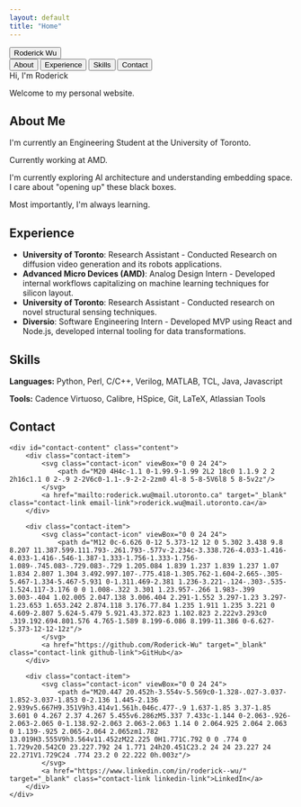 ```yaml
---
layout: default
title: "Home"
---
```




<!-- ---

## 🎓 About Me {#about}

BASc in Engineering Science @ University of Toronto

---

## 💼 Experience {#experience}

- **Unversity of Toronto** - Research Assistant
    Conducted Research on diffusion video generation and its robots applications.
- **AMD** – Analog Design Intern
    Developed internal workflows capitalizing on machine learning techniques for silicon layout.
- **University of Toronto** – Research Assistant  
    Conducted research on novel structural sensing techniques.
- **Diversio** - Software Engineering Intern
    Developed MVP using React and Node.js, developed internal tooling for data transformations.

---

## 🧰 Skills {#skills}

**Languages**: Python, Perl, C/C++, Verilog, MATLAB, TCL, Java, Javascript
**Tools**: Cadence Virtuoso, Calibre, HSpice, Git, LaTeX, Atlassian Tools

---

## 📫 Contact {#contact}

- **Email**: roderick.wu@mail.utoronto.ca
- **GitHub**: [Roderick-Wu](https://github.com/Roderick-Wu)  
- **LinkedIn**: [Roderick Wu](https://www.linkedin.com/in/roderick--wu)
 -->



<body>

<!-- <div id="nav" class="navigation"> -->
<nav class="nav-links">
    <!-- <a href="#about">About Me</a> |
    <a href="#experience">Experience</a> |
    <a href="#skills">Skills</a> |
    <a href="#contact">Contact</a> -->
    <button class="nav-title" onclick="location.href='#title-card'">Roderick Wu</button>
    <div class="nav-buttons">
        <button onclick="location.href='#about'">About</button>
        <button onclick="location.href='#experience'">Experience</button>
        <button onclick="location.href='#skills'">Skills</button>
        <button onclick="location.href='#contact'">Contact</button>
    </div>
</nav>

<div class="page-content">

<div class="nav-spacer"></div>

<section id="title-card" class="section-fullscreen">
    <div>
        <htitle>Hi, I'm Roderick</htitle>
        <p>Welcome to my personal website.</p>
    </div>
</section>

<section id="about" class="section-fullscreen">
    <div>
        <h1>About Me</h1>
    </div>
    <div id="about-content" class="content">
        <p>I'm currently an Engineering Student at the University of Toronto.</p>
        <p>Currently working at AMD.</p>
        <p>I'm currently exploring AI architecture and understanding embedding space. I care about "opening up" these black boxes. </p>
        <p>Most importantly, I'm always learning.</p>
    </div>
</section>

<section id="experience" class="section-fullscreen">
    <div>
        <h1>Experience</h1>
    </div>
    <div id="experience-content" class="content">
        <ul>
            <li><strong>University of Toronto</strong>: Research Assistant - Conducted Research on diffusion video generation and its robots applications.</li>
            <li><strong>Advanced Micro Devices (AMD)</strong>: Analog Design Intern - Developed internal workflows capitalizing on machine learning techniques for silicon layout.</li>
            <li><strong>University of Toronto</strong>: Research Assistant - Conducted research on novel structural sensing techniques.</li>
            <li><strong>Diversio</strong>: Software Engineering Intern - Developed MVP using React and Node.js, developed internal tooling for data transformations.</li>
        </ul>
    </div>
</section>

<!-- <section id="experience" class="section-fullscreen">
    <div>
        <h1>Experience</h1>
    </div>
    <div id="experience-content" class="content">
        <div onclick="toggleSection('exp_content_1')">
            <h2><strong>University of Toronto</strong>: Research Assistant - Studying diffusion model models and its robotic applications</h2>
            <div id="exp_content_1" class="content">
                <li>Studying video generation for robotics applications. Investigating Diffusion/Consistency models with novel methods for refinement.</li>
                <li>Extracting information from latent embeddings</li>
            </div>
        </div>
        <div onclick="toggleSection('exp_content_2')">
            <h2><strong>Advanced Micro Devices (AMD)</strong>: Analog Design Intern - Working on internal workflows capitalizing on machine learning techniques for silicon layout</h2>
            <div id="exp_content_2" class="content">
                <li></li>
            </div>
        </div>
        <div onclick="toggleSection('exp_content_3')">
            <h2><strong>University of Toronto</strong>: Research Assistant - Conducted research on novel structural sensing techniques</h2>
            <div id="exp_content_3" class="content">
                <li></li>
            </div>
        </div>
        <div onclick="toggleSection('exp_content_4')">
            <h2><strong>Diversio</strong>: Software Engineering Intern - Built products to advance AI applications</h2>
            <div id="exp_content_4" class="content">
                <li></li>
            </div>
        </div>
    </div>
</section> -->

<section id="skills" class="section-fullscreen">
    <div>
        <h1>Skills</h1>
    </div>
    <div id="skills-content" class="content">
        <p><strong>Languages:</strong> Python, Perl, C/C++, Verilog, MATLAB, TCL, Java, Javascript</p>
        <p><strong>Tools:</strong> Cadence Virtuoso, Calibre, HSpice, Git, LaTeX, Atlassian Tools</p>
    </div>
</section>

<section id="contact" class="section-fullscreen">
    <div>
        <h1>Contact</h1>
    </div>
    
    <div id="contact-content" class="content">
        <div class="contact-item">
            <svg class="contact-icon" viewBox="0 0 24 24">
                <path d="M20 4H4c-1.1 0-1.99.9-1.99 2L2 18c0 1.1.9 2 2 2h16c1.1 0 2-.9 2-2V6c0-1.1-.9-2-2-2zm0 4l-8 5-8-5V6l8 5 8-5v2z"/>
            </svg>
            <a href="mailto:roderick.wu@mail.utoronto.ca" target="_blank" class="contact-link email-link">roderick.wu@mail.utoronto.ca</a>
        </div>
        
        <div class="contact-item">
            <svg class="contact-icon" viewBox="0 0 24 24">
                <path d="M12 0c-6.626 0-12 5.373-12 12 0 5.302 3.438 9.8 8.207 11.387.599.111.793-.261.793-.577v-2.234c-3.338.726-4.033-1.416-4.033-1.416-.546-1.387-1.333-1.756-1.333-1.756-1.089-.745.083-.729.083-.729 1.205.084 1.839 1.237 1.839 1.237 1.07 1.834 2.807 1.304 3.492.997.107-.775.418-1.305.762-1.604-2.665-.305-5.467-1.334-5.467-5.931 0-1.311.469-2.381 1.236-3.221-.124-.303-.535-1.524.117-3.176 0 0 1.008-.322 3.301 1.23.957-.266 1.983-.399 3.003-.404 1.02.005 2.047.138 3.006.404 2.291-1.552 3.297-1.23 3.297-1.23.653 1.653.242 2.874.118 3.176.77.84 1.235 1.911 1.235 3.221 0 4.609-2.807 5.624-5.479 5.921.43.372.823 1.102.823 2.222v3.293c0 .319.192.694.801.576 4.765-1.589 8.199-6.086 8.199-11.386 0-6.627-5.373-12-12-12z"/>
            </svg>
            <a href="https://github.com/Roderick-Wu" target="_blank" class="contact-link github-link">GitHub</a>
        </div>
        
        <div class="contact-item">
            <svg class="contact-icon" viewBox="0 0 24 24">
                <path d="M20.447 20.452h-3.554v-5.569c0-1.328-.027-3.037-1.852-3.037-1.853 0-2.136 1.445-2.136 2.939v5.667H9.351V9h3.414v1.561h.046c.477-.9 1.637-1.85 3.37-1.85 3.601 0 4.267 2.37 4.267 5.455v6.286zM5.337 7.433c-1.144 0-2.063-.926-2.063-2.065 0-1.138.92-2.063 2.063-2.063 1.14 0 2.064.925 2.064 2.063 0 1.139-.925 2.065-2.064 2.065zm1.782 13.019H3.555V9h3.564v11.452zM22.225 0H1.771C.792 0 0 .774 0 1.729v20.542C0 23.227.792 24 1.771 24h20.451C23.2 24 24 23.227 24 22.271V1.729C24 .774 23.2 0 22.222 0h.003z"/>
            </svg>
            <a href="https://www.linkedin.com/in/roderick--wu/" target="_blank" class="contact-link linkedin-link">LinkedIn</a>
        </div>
    </div>
</section>

</div>

</body>
